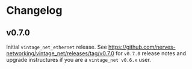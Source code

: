 # Changelog

## v0.7.0

Initial `vintage_net_ethernet` release. See
https://github.com/nerves-networking/vintage_net/releases/tag/v0.7.0 for `v0.7.0`
release notes and upgrade instructures if you are a `vintage_net v0.6.x` user.
